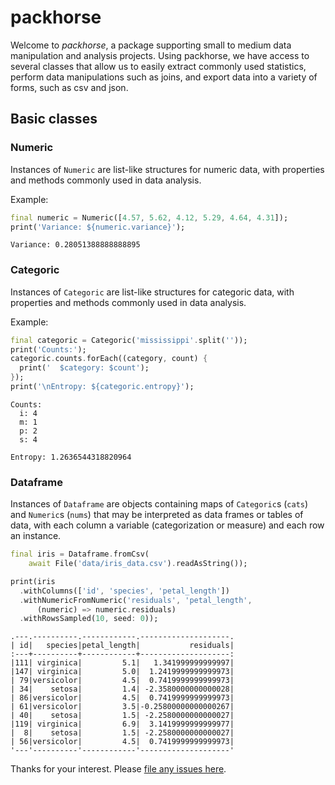 # packhorse

Welcome to *packhorse*, a package supporting small to medium
data manipulation and analysis projects. Using packhorse, we have
access to several classes that allow us to easily extract commonly
used statistics, perform data manipulations such as joins, and
export data into a variety of forms, such as csv and json. 

## Basic classes

### Numeric

Instances of `Numeric` are list-like structures for numeric data, with properties and methods commonly used in data analysis.

Example:

```dart
final numeric = Numeric([4.57, 5.62, 4.12, 5.29, 4.64, 4.31]);
print('Variance: ${numeric.variance}');
```

```text
Variance: 0.28051388888888895
```

### Categoric

Instances of `Categoric` are list-like structures for categoric data, with properties and methods commonly used in data analysis.

Example:

```dart
final categoric = Categoric('mississippi'.split(''));
print('Counts:');
categoric.counts.forEach((category, count) {
  print('  $category: $count');
});
print('\nEntropy: ${categoric.entropy}');
```

```text
Counts:
  i: 4
  m: 1
  p: 2
  s: 4

Entropy: 1.2636544318820964
```

### Dataframe

Instances of `Dataframe` are objects containing maps of `Categoric`s (`cats`) and `Numeric`s (`nums`) that may be interpreted as data frames or tables of data, with each column a variable (categorization or measure) and each row an instance.

```dart
final iris = Dataframe.fromCsv(
    await File('data/iris_data.csv').readAsString());

print(iris
  .withColumns(['id', 'species', 'petal_length'])
  .withNumericFromNumeric('residuals', 'petal_length',
      (numeric) => numeric.residuals)
  .withRowsSampled(10, seed: 0));
```

```text
.---.----------.------------.--------------------.
| id|   species|petal_length|           residuals|
:---+----------+------------+--------------------:
|111| virginica|         5.1|   1.341999999999997|
|147| virginica|         5.0|  1.2419999999999973|
| 79|versicolor|         4.5|  0.7419999999999973|
| 34|    setosa|         1.4| -2.3580000000000028|
| 86|versicolor|         4.5|  0.7419999999999973|
| 61|versicolor|         3.5|-0.25800000000000267|
| 40|    setosa|         1.5| -2.2580000000000027|
|119| virginica|         6.9|  3.1419999999999977|
|  8|    setosa|         1.5| -2.2580000000000027|
| 56|versicolor|         4.5|  0.7419999999999973|
'---'----------'------------'--------------------'

```

Thanks for your interest. Please [file any issues here](https://github.com/ram6ler/packhorse/issues). 
